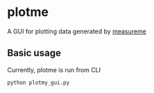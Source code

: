# plotme
A GUI for plotting data generated by [measureme](https://github.com/spxtr/measureme)

## Basic usage

Currently, plotme is run from CLI

```python
python plotmy_gui.py
```